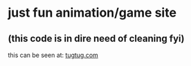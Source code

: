 # just fun animation/game site

## (this code is in dire need of cleaning fyi)

this can be seen at: [tugtug.com](https://www.tugtug.com)